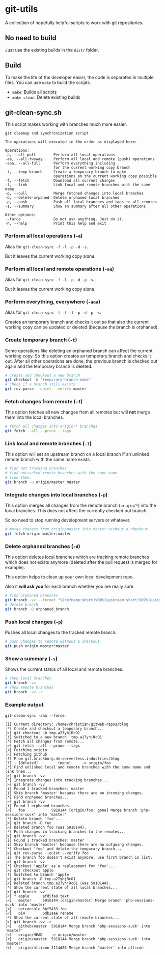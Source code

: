 # git-utils

A collection of hopefully helpful scripts to work with git repositories.

## No need to build

Just use the existing builds in the `dist/` folder.

## Build

To make the life of the developer easier, the code is separated in
multiple files. You can use `make` to build the scripts.

- `make`: Builds all scripts
- `make clean`: Delete existing builds

## git-clean-sync.sh

This script makes working with branches much more easier.

```
git cleanup and synchronization script

The operations will executed in the order as displayed here:

Operations:
-a, --all-pull        Perform all local operations
-aa, --all-twoway     Perform all local and remote (push) operations
-aaa, --all-full      Perform everything including
                      for the current working copy branch
-t, --temp-branch     Create a temporary branch to make
                      operations on the current working copy possible
-f, --fetch           Download all current changes
-l, --link            Link local und remote branches with the same name
-p, --pull            Merge fetched changes into local branches
-d, --delete-orpaned  Delete orphaned local branches
-p, --push            Push all local branches and tags to all remotes
-s, --summary         Show an summary after all other operations

Other options:
--force               Do not ask anything. Just do it.
-h, --help            Print this help and exit
```

### Perform all local operations (`-a`)

Alias for `git-clean-sync -f -l -p -d -s`.

But it leaves the current working copy alone.

### Perform all local and remote operations (`-aa`)

Alias for `git-clean-sync -f -l -p -d -p -s`.

But it leaves the current working copy alone.

### Perform everything, everywhere (`-aaa`)

Alias for `git-clean-sync -t -f -l -p -d -p -s`.

Creates an temporary branch and checks it out so that also the current working copy
can be updated or deleted (because the branch is orphaned).

### Create temporary branch (`-t`)

Some operations like deleting an orphaned branch can affect the current working copy.
So this option creates an temporary branch and checks it out. After all other operations
are done, the previous branch is checked out again and the temporary branch is deleted.

```sh
# create and checkout a new branch
git checkout -b "temporary-branch-name"
# check if a branch still exists
git rev-parse --quiet --verify master
```

### Fetch changes from remote (`-f`)

This option fetches all new changes from all remotes but will **not** merge them
into the local branches.

```sh
# fetch all changes into origin/* branches
git fetch --all --prune --tags
```

### Link local and remote branches (`-l`)

This option will set an upstream branch on a local branch if an unlinked remote
branch with the same name exists.

```sh
# find not tracking branches
# find untracked remote branches with the same name
# link them:
git branch -u origin/master master
```

### Integrate changes into local branches (`-p`)

This option merges all changes from the remote branch (`origin/*`) into the local
branches. This does not affect the currently checked out branch.

So no need to stop running development servers or whatever.

```sh
# merge changes from origin/master into master without a checkout
git fetch origin master:master
```

### Delete orphaned branches (`-d`)

This option deletes local branches which are tracking remote branches which does not
exists anymore (deleted after the pull request is merged for example).

This option helps to clean up your own local development repo.

Also it **will ask you** for each branch whether you are really sure.

```sh
# find orphaned branches
git branch -vv --format "%(refname:short)%09%(upstream:short)%09%(upstream:track)%09" | grep -P '\t\[gone\]\t$'
# delete branch
git branch -D orphaned_branch
```

### Push local changes (`-p`)

Pushes all local changes to the tracked remote branch.

```sh
# push changes to remote without a checkout
git push origin master:master
```

### Show a summary (`-s`)

Shows the current status of all local and remote branches.

```sh
# show local branches
git branch -vv
# show remote branches
git branch -vv -r
```

### Example output

`git-clean-sync -aaa --force`:

```
[i] Current directory: /home/christian/gitweb-repos/blog
[*] Create and checkout a temporary branch...
[>] git checkout -b tmp.a27yhjRcO1
[!] Switched to a new branch 'tmp.a27yhjRcO1'
[*] Fetch all changes from remote...
[>] git fetch --all --prune --tags
[<] Fetching origin
[<] Fetching github
[!] From git.brickburg.de:serverless.industries/blog
[!] - [deleted]         (none)     -> origin/foo
[*] Find unlinked local and remote branches with the same name and link them...
[>] git branch -vv
[*] Integrate changes into tracking branches...
[>] git branch -vv
[i] Found 1 tracked branches: master
[i] Skip branch 'master' because there are no incoming changes.
[*] Find orphaned branches...
[>] git branch -vv
[i] Found 1 orphaned branches.
[<]   foo            5918144 [origin/foo: gone] Merge branch 'php-sessions-suck' into 'master'
[*] Delete branch 'foo'...
[>] git branch -D foo
[<] Deleted branch foo (was 5918144).
[*] Push changes in tracking branches to the remotes...
[>] git branch -vv
[i] Found 1 tracked branches: master
[i] Skip branch 'master' because there are no outgoing changes.
[*] Checkout 'foo' and delete the temporary branch...
[>] git rev-parse --quiet --verify foo
[i] The branch foo doesn't exist anymore, use first branch in list.
[>] git branch -vv
[*] Checkout 'apple' as a replacement for 'foo'...
[>] git checkout apple
[!] Switched to branch 'apple'
[>] git branch -D tmp.a27yhjRcO1
[<] Deleted branch tmp.a27yhjRcO1 (was 5918144).
[*] Show the current state of all local branches...
[>] git branch -vv
[<] * apple      afd5fa8 text
[<]   master     5918144 [origin/master] Merge branch 'php-sessions-suck' into 'master'
[<]   netconsole 3bf5433 foo
[<]   pi4        6db2aae rename
[*] Show the current state of all remote branches...
[>] git branch -vv -r
[<]   github/master  5918144 Merge branch 'php-sessions-suck' into 'master'
[<]   origin/HEAD    -> origin/master
[<]   origin/master  5918144 Merge branch 'php-sessions-suck' into 'master'
[<]   origin/ulticon 3114d86 Merge branch 'master' into ulticon
```
